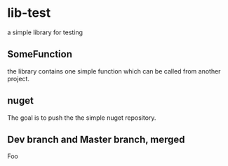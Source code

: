 # lib-test

a simple library for testing

## SomeFunction

the library contains one simple function which can be called from
another project.

## nuget

The goal is to push the the simple nuget repository.

## Dev branch and Master branch, merged

Foo
